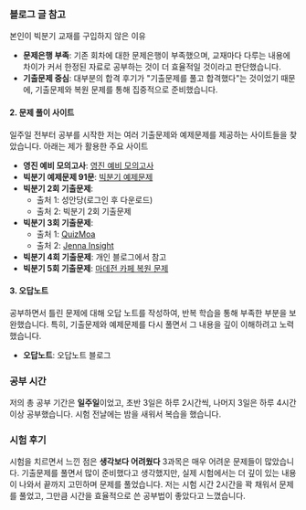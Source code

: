 ### 블로그 글 참고

본인이 빅분기 교재를 구입하지 않은 이유

- **문제은행 부족**: 기존 회차에 대한 문제은행이 부족했으며, 교재마다 다루는 내용에 차이가 커서 한정된 자료로 공부하는 것이 더 효율적일 것이라고 판단했습니다.
- **기출문제 중심**: 대부분의 합격 후기가 "기출문제를 풀고 합격했다"는 것이었기 때문에, 기출문제와 복원 문제를 통해 집중적으로 준비했습니다.

#### 2. 문제 풀이 사이트

일주일 전부터 공부를 시작한 저는 여러 기출문제와 예제문제를 제공하는 사이트들을 찾았습니다. 아래는 제가 활용한 주요 사이트

- **영진 예비 모의고사**: [영진 예비 모의고사](https://cbt.youngjin.com/exam/index.php?no=69)
- **빅분기 예제문제 91문**: [빅분기 예제문제](https://starrykss.tistory.com/2083)
- **빅분기 2회 기출문제**:
    - 출처 1: 성안당(로그인 후 다운로드)
    - 출처 2: 빅분기 2회 기출문제
- **빅분기 3회 기출문제**:
    - 출처 1: [QuizMoa](https://quizmoa.com/article/view/4/117/)
    - 출처 2: [Jenna Insight](https://jennainsight.tistory.com/entry/%EC%A0%9C3%ED%9A%8C-%EB%B9%85%EB%8D%B0%EC%9D%B4%ED%84%B0-%EB%B6%84%EC%84%9D%EA%B8%B0%EC%82%AC-%ED%95%84%EA%B8%B0%EC%8B%9C%ED%97%98-%EB%8D%B0%EC%9D%B4%ED%84%B0%EC%97%90%EB%93%80%EB%A1%9C-%EA%B3%B5%EB%B6%80%ED%95%9C-%EB%B9%84%EC%A0%84%EA%B3%B5%EC%9E%90-%ED%9B%84%EA%B8%B0-%EA%B8%B0%EC%B6%9C-%EB%AC%B8%EC%A0%9C%EB%B3%B5%EC%9B%90)
- **빅분기 4회 기출문제**: 개인 블로그에서 참고
- **빅분기 5회 기출문제**: [마데전 카페 복원 문제](https://cafe.naver.com/joymarketing/1245)

#### 3. 오답노트

공부하면서 틀린 문제에 대해 오답 노트를 작성하여, 반복 학습을 통해 부족한 부분을 보완했습니다. 특히, 기출문제와 예제문제를 다시 풀면서 그 내용을 깊이 이해하려고 노력했습니다.

- **오답노트**: 오답노트 블로그

### 공부 시간

저의 총 공부 기간은 **일주일**이었고, 초반 3일은 하루 2시간씩, 나머지 3일은 하루 4시간 이상 공부했습니다. 시험 전날에는 밤을 새워서 복습을 했습니다.

### 시험 후기

시험을 치르면서 느낀 점은 **생각보다 어려웠다**
3과목은 매우 어려운 문제들이 많았습니다. 기출문제를 풀면서 많이 준비했다고 생각했지만, 실제 시험에서는 더 깊이 있는 내용이 나와서 끝까지 고민하며 문제를 풀었습니다. 저는 시험 시간 2시간을 꽉 채워서 문제를 풀었고, 그만큼 시간을 효율적으로 쓴 공부법이 좋았다고 느꼈습니다.